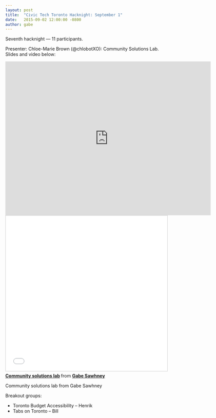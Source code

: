 ```yaml
---
layout: post
title:  "Civic Tech Toronto Hacknight: September 1"
date:   2015-09-02 12:00:00 -0800
author: gabe
---
```

Seventh hacknight — 11 participants.

Presenter: Chloe-Marie Brown (@chlobotXO): Community Solutions Lab. Slides and video below:

<iframe width="640" height="480" src="https://www.youtube.com/embed/KkgsdmbcbTo" frameborder="0" allowfullscreen></iframe>

<iframe src="//www.slideshare.net/slideshow/embed_code/key/hbwo0knUBhFd7f" width="595" height="485" frameborder="0" marginwidth="0" marginheight="0" scrolling="no" style="border:1px solid #CCC; border-width:1px; margin-bottom:5px; max-width: 100%;" allowfullscreen> </iframe> <div style="margin-bottom:5px"> <strong> <a href="//www.slideshare.net/gsawhney/community-solutions-lab-52318077" title="Community solutions lab" target="_blank">Community solutions lab</a> </strong> from <strong><a href="//www.slideshare.net/gsawhney" target="_blank">Gabe Sawhney</a></strong> </div>

Community solutions lab from Gabe Sawhney

Breakout groups:

* Toronto Budget Accessibility – Henrik
* Tabs on Toronto – Bill
